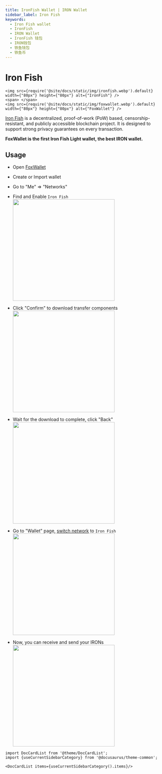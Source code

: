 ```yaml
---
title: IronFish Wallet | IRON Wallet
sidebar_label: Iron Fish
keywords:
  - Iron Fish wallet
  - IronFish
  - IRON Wallet
  - IronFish 钱包
  - IRON钱包
  - 铁鱼钱包
  - 铁鱼币
---
```


# Iron Fish

```mdx-code-block
<img src={require('@site/docs/static/img/ironfish.webp').default} width={"80px"} height={"80px"} alt={"IronFish"} />
<span> </span>
<img src={require('@site/docs/static/img/foxwallet.webp').default} width={"80px"} height={"80px"} alt={"FoxWallet"} />
```

[Iron Fish](https://ironfish.network/) is a decentralized, proof-of-work (PoW) based, censorship-resistant, and publicly accessible blockchain project. It is designed to support strong privacy guarantees on every transaction.

**FoxWallet is the first Iron Fish Light wallet, the best IRON wallet.**

## Usage

* Open [FoxWallet](https://foxwallet.com/download)
* Create or Import wallet
* Go to "Me" => "Networks"
* Find and Enable `Iron Fish` 
  <img src="/img/docs/networks-ironfish.webp" width="320" />

* Click "Confirm" to download transfer components  
  <img src="/img/docs/ironfish-download.webp" width="320" />

* Wait for the download to complete, click "Back"
  <img src="/img/docs/ironfish-downloaded.webp" width="320" />

* Go to "Wallet" page, [switch network](https://hc.foxwallet.com/docs/basic/manage-funds#switch-networks) to `Iron Fish`
  <img src="/img/docs/switch-to-ironfish.webp" width="320" />

* Now, you can receive and send your IRONs
  <img src="/img/docs/ironfish-wallet.webp" width="320" />

```mdx-code-block
import DocCardList from '@theme/DocCardList';
import {useCurrentSidebarCategory} from '@docusaurus/theme-common';

<DocCardList items={useCurrentSidebarCategory().items}/>
```  


